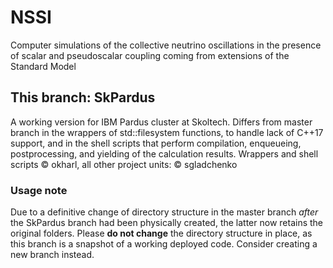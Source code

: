 # NSSI
Computer simulations of the collective neutrino oscillations in the presence of scalar and pseudoscalar coupling coming from extensions of the Standard Model

## This branch: SkPardus
A working version for IBM Pardus cluster at Skoltech. Differs from master branch in the wrappers of std::filesystem functions, to handle lack of C++17 support, and in the shell scripts that perform compilation, enqueueing, postprocessing, and yielding of the calculation results. 
Wrappers and shell scripts © okharl, all other project units: © sgladchenko

### Usage note
Due to a definitive change of directory structure in the master branch _after_ the SkPardus branch had been physically created, the latter now retains the original folders. 
Please **do not change** the directory structure in place, as this branch is a snapshot of a working deployed code. Consider creating a new branch instead.